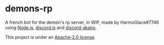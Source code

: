 # demons-rp
 A french bot for the demon's rp server, in WIP, made by HarmoGlace#7746 using [Node.js](https://github.com/nodejs/node), [discord.js](https://github.com/discordjs/discord.js) and [discord-akairo](https://github.com/discord-akairo/discord-akairo).
 
 This project is under an [Apache-2.0 license](https://github.com/HarmoGlace/demons-rp/blob/55a0734b6851755661b91fc462aacb4fbe0eef35/LICENSE). 
